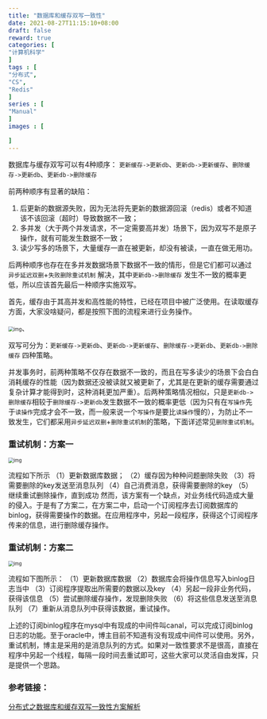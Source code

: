 ```yaml
---
title: "数据库和缓存双写一致性"
date: 2021-08-27T11:15:10+08:00
draft: false
reward: true
categories: [
"计算机科学"
]
tags : [
"分布式",
"CS",
"Redis"
]
series : [
"Manual"
]
images : [

]
---
```




数据库与缓存双写可以有4种顺序： `更新缓存->更新db`、`更新db->更新缓存`、`删除缓存->更新db`、`更新db->删除缓存` 

前两种顺序有显著的缺陷：

1. 后更新的数据源失败，因为无法将先更新的数据源回滚（redis）或者不知道该不该回滚（超时）导致数据不一致；
2. 多并发（大于两个并发请求，不一定需要高并发）场景下，因为双写不是原子操作，就有可能发生数据不一致；
3. 读少写多的场景下，大量缓存一直在被更新，却没有被读，一直在做无用功。

后两种顺序也存在在多并发数据场景下数据不一致的情形，但是它们都可以通过 `异步延迟双删`+`失败删除重试机制` 解决，其中`更新db->删除缓存` 发生不一致的概率更低，所以应该首先最后一种顺序实施双写。



首先，缓存由于其高并发和高性能的特性，已经在项目中被广泛使用。在读取缓存方面，大家没啥疑问，都是按照下图的流程来进行业务操作。

<img src="https://picgo.6and.ltd/img/img_600b87fb57b50.png" alt="img" style="zoom:67%;" />、

双写可分为：`更新缓存->更新db`、`更新db->更新缓存`、`删除缓存->更新db`、`更新db->删除缓存` 四种策略。

并发事务时，前两种策略不仅存在数据不一致的，而且在写多读少的场景下会白白消耗缓存的性能（因为数据还没被读就又被更新了，尤其是在更新的缓存需要通过复杂计算才能得到时，这种消耗更加严重）。后两种策略情况相似，只是`更新db->删除缓存`相较于`删除缓存->更新db`发生数据不一致的概率更低（因为只有在`写操作`先于`读操作`完成才会不一致，而一般来说一个`写操作`是要比`读操作`慢的），为防止不一致发生，它们都采用`异步延迟双删`+`删除重试机制`的策略，下面详述常见`删除重试机制`。

### 重试机制：方案一

<img src="https://picgo.6and.ltd/img/img_600ceac4dfabc.png" alt="img" style="zoom:67%;" />

流程如下所示
（1）更新数据库数据；
（2）缓存因为种种问题删除失败
（3）将需要删除的key发送至消息队列
（4）自己消费消息，获得需要删除的key
（5）继续重试删除操作，直到成功
然而，该方案有一个缺点，对业务线代码造成大量的侵入。于是有了方案二，在方案二中，启动一个订阅程序去订阅数据库的binlog，获得需要操作的数据。在应用程序中，另起一段程序，获得这个订阅程序传来的信息，进行删除缓存操作。

### 重试机制：方案二

<img src="https://picgo.6and.ltd/img/img_600ceae5885c7.png" alt="img" style="zoom:67%;" />

流程如下图所示：
（1）更新数据库数据
（2）数据库会将操作信息写入binlog日志当中
（3）订阅程序提取出所需要的数据以及key
（4）另起一段非业务代码，获得该信息
（5）尝试删除缓存操作，发现删除失败
（6）将这些信息发送至消息队列
（7）重新从消息队列中获得该数据，重试操作。

上述的订阅binlog程序在mysql中有现成的中间件叫canal，可以完成订阅binlog日志的功能。至于oracle中，博主目前不知道有没有现成中间件可以使用。另外，重试机制，博主是采用的是消息队列的方式。如果对一致性要求不是很高，直接在程序中另起一个线程，每隔一段时间去重试即可，这些大家可以灵活自由发挥，只是提供一个思路。

### 参考链接：

[分布式之数据库和缓存双写一致性方案解析](https://zhuanlan.zhihu.com/p/48334686)
